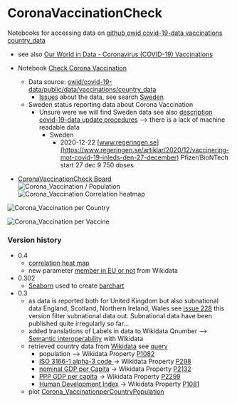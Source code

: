# CoronaVaccinationCheck
Notebooks for accessing data on [github owid covid-19-data vaccinations country_data](https://github.com/owid/covid-19-data/tree/master/public/data/vaccinations/country_data) 

* see also [Our World in Data - Coronavirus (COVID-19) Vaccinations](https://ourworldindata.org/covid-vaccinations)

* Notebook [Check Corona Vaccination](https://github.com/salgo60/CoronaVaccinationCheck/blob/main/Check%20Corona%20Vaccination.ipynb)
  * Data source: [owid/covid-19-data/public/data/vaccinations/country_data](https://github.com/owid/covid-19-data/tree/master/public/data/vaccinations/country_data)
    * [Issues](https://github.com/owid/covid-19-data/issues) about the data, see search [Sweden](https://github.com/owid/covid-19-data/issues?q=sweden) 
  * Sweden status reporting data about Corona Vaccination
    * Unsure were we will find Sweden data see also [description covid-19-data update procedures](https://github.com/owid/covid-19-data/pull/229#issuecomment-751218953) --> there is a lack of machine readable data
       * Sweden 
         * 2020-12-22 [www.regeringen.se](https://www.regeringen.se/artiklar/2020/12/vaccinering-mot-covid-19-inleds-den-27-december) Pfizer/BioNTech start 27 dec 9 750 doses 
* [CoronaVaccinationCheck Board](https://github.com/salgo60/CoronaVaccinationCheck/projects/1)                  
![Corona_Vaccination / Population](https://github.com/salgo60/CoronaVaccinationCheck/blob/main/Corona_VaccinationperCountryPopulation_sns_2.png?raw=true "Corona Vaccination per population")         
![Corona_Vaccination Correlation heatmap](https://github.com/salgo60/CoronaVaccinationCheck/blob/main/Correlation_heatmap.png?raw=true "Corona Vaccination Correlation")         


![Corona_Vaccination per Country](https://github.com/salgo60/CoronaVaccinationCheck/blob/main/Corona_VaccinationperCountry.png?raw=true "Corona Vaccination per Country")         

![Corona_Vaccination per Vaccine](https://github.com/salgo60/CoronaVaccinationCheck/blob/main/Corona_VaccinationperVaccine.png?raw=true "Corona Vaccination per Vaccine")         

### Version history
* 0.4
  * [correlation heat map](https://github.com/salgo60/CoronaVaccinationCheck/blob/main/Correlation_heatmap.png?raw=true "Corona Vaccination Correlation")          
  * new parameter [member in EU or not](https://w.wiki/s8F) from Wikidata
* 0.302
  * [Seaborn](https://seaborn.pydata.org/) used to create [barchart](https://github.com/salgo60/CoronaVaccinationCheck/blob/main/Corona_VaccinationperCountryPopulation_sns_2.png?raw=true)
* 0.3
  * as data is reported both for United Kingdom but also subnational data England, Scotland, Northern Ireland, Wales see [issue 228](https://github.com/owid/covid-19-data/issues/228) this version filter subnational data out. Subnational data have been published quite irregularly so far...
  * added translations of Labels in data to Wikidata Qnumber --> [Semantic interoperability](https://en.wikipedia.org/wiki/Semantic_interoperability#:~:text=Semantic%20interoperability%20is%20the%20ability,data%20federation%20between%20information%20systems.) with Wikidata
  * retrieved country data from [Wikidata](https://www.youtube.com/watch?v=m_9_23jXPoE) see  [query](https://w.wiki/r$X)
     * population --> Wikidata Property [P1082](https://www.wikidata.org/wiki/Property:P1082) 
     * [ISO 3166-1 alpha-3 code ](https://en.wikipedia.org/wiki/ISO_3166-1) -> Wikidata Property [P298](https://www.wikidata.org/wiki/Property_talk:P298) 
     * [nominal GDP per Capita](https://en.wikipedia.org/wiki/List_of_countries_by_GDP_(nominal)_per_capita) -> Wikidata Property  [P2132](https://www.wikidata.org/wiki/Property_talk:P2132) 
     * [PPP GDP per capita](https://en.wikipedia.org/wiki/List_of_countries_by_GDP_(PPP)_per_capita)  -> Wikidata Property [P2299](https://www.wikidata.org/wiki/Property_talk:P2299)
     * [Human Development Index](http://hdr.undp.org/en/content/human-development-index-hdi) -> Wikidata Property [P1081](https://www.wikidata.org/wiki/Property_talk:P1081) 
  * plot [Corona_VaccinationperCountryPopulation](https://github.com/salgo60/CoronaVaccinationCheck/blob/main/Corona_VaccinationperCountryPopulation.png?raw=true)
